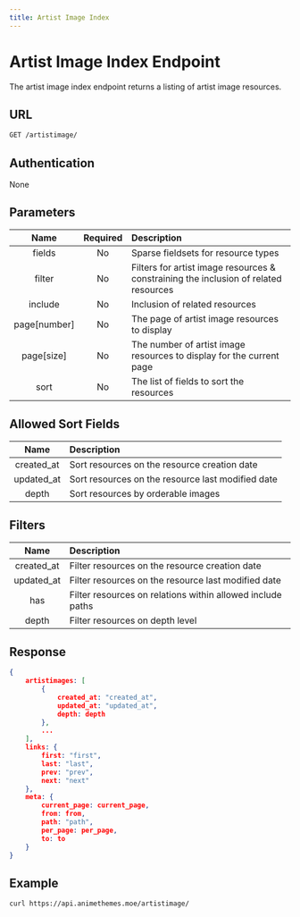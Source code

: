 ```yaml
---
title: Artist Image Index
---
```


# Artist Image Index Endpoint

The artist image index endpoint returns a listing of artist image resources.

## URL

```sh
GET /artistimage/
```

## Authentication

None

## Parameters

| Name         | Required | Description                                                                          |
| :----------: | :------: | :----------------------------------------------------------------------------------- |
| fields       | No       | Sparse fieldsets for resource types                                                  |
| filter       | No       | Filters for artist image resources & constraining the inclusion of related resources |
| include      | No       | Inclusion of related resources                                                       |
| page[number] | No       | The page of artist image resources to display                                        |
| page[size]   | No       | The number of artist image resources to display for the current page                 |
| sort         | No       | The list of fields to sort the resources                                             |

## Allowed Sort Fields

|    Name    | Description                                       |
| :--------: | :------------------------------------------------ |
| created_at | Sort resources on the resource creation date      |
| updated_at | Sort resources on the resource last modified date |
| depth      | Sort resources by orderable images                |

## Filters

|    Name    | Description                                                |
| :--------: | :--------------------------------------------------------- |
| created_at | Filter resources on the resource creation date             |
| updated_at | Filter resources on the resource last modified date        |
| has        | Filter resources on relations within allowed include paths |
| depth      | Filter resources on depth level                            |

## Response

```json
{
    artistimages: [
        {
            created_at: "created_at",
            updated_at: "updated_at",
            depth: depth
        },
        ...
    ],
    links: {
        first: "first",
        last: "last",
        prev: "prev",
        next: "next"
    },
    meta: {
        current_page: current_page,
        from: from,
        path: "path",
        per_page: per_page,
        to: to
    }
}
```

## Example

```bash
curl https://api.animethemes.moe/artistimage/
```
